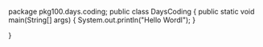 package pkg100.days.coding;
public class DaysCoding {
    public static void main(String[] args) {
        System.out.println("Hello Wordl");
    }
    
}
